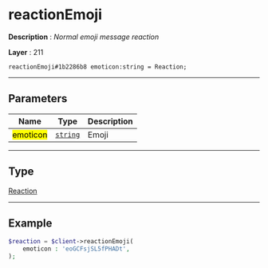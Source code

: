 # reactionEmoji

**Description** : *Normal emoji message reaction*

**Layer** : 211

```tl
reactionEmoji#1b2286b8 emoticon:string = Reaction;
```

---

## Parameters

| Name | Type | Description |
| :---: | :---: | :--- |
| <mark>emoticon</mark> | [`string`](type/string) | Emoji |

---

## Type

[Reaction](type/Reaction)

---

## Example

```php
$reaction = $client->reactionEmoji(
	emoticon : 'eoGCFsjSL5fPHADt',
);
```